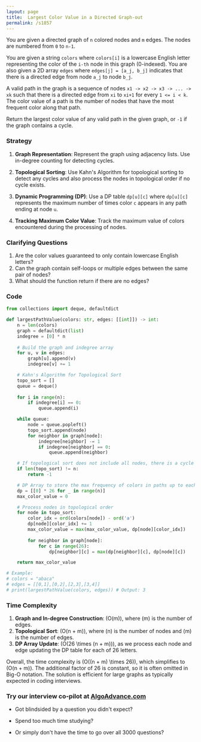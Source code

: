 ```yaml
---
layout: page
title:  Largest Color Value in a Directed Graph-out
permalink: /s1857
---
```


You are given a directed graph of `n` colored nodes and `m` edges. The nodes are numbered from `0` to `n-1`.

You are given a string `colors` where `colors[i]` is a lowercase English letter representing the color of the `i-th` node in this graph (0-indexed). You are also given a 2D array `edges` where `edges[j] = [a_j, b_j]` indicates that there is a directed edge from node `a_j` to node `b_j`.

A valid path in the graph is a sequence of nodes `x1 -> x2 -> x3 -> ... -> xk` such that there is a directed edge from `xi` to `xi+1` for every `1 <= i < k`. The color value of a path is the number of nodes that have the most frequent color along that path.

Return the largest color value of any valid path in the given graph, or `-1` if the graph contains a cycle.

### Strategy

1. **Graph Representation**: Represent the graph using adjacency lists. Use in-degree counting for detecting cycles.

2. **Topological Sorting**: Use Kahn's Algorithm for topological sorting to detect any cycles and also process the nodes in topological order if no cycle exists.

3. **Dynamic Programming (DP)**: Use a DP table `dp[u][c]` where `dp[u][c]` represents the maximum number of times color `c` appears in any path ending at node `u`.

4. **Tracking Maximum Color Value**: Track the maximum value of colors encountered during the processing of nodes.

### Clarifying Questions

1. Are the color values guaranteed to only contain lowercase English letters?
2. Can the graph contain self-loops or multiple edges between the same pair of nodes?
3. What should the function return if there are no edges?

### Code

```python
from collections import deque, defaultdict

def largestPathValue(colors: str, edges: [[int]]) -> int:
    n = len(colors)
    graph = defaultdict(list)
    indegree = [0] * n
    
    # Build the graph and indegree array
    for u, v in edges:
        graph[u].append(v)
        indegree[v] += 1

    # Kahn's Algorithm for Topological Sort
    topo_sort = []
    queue = deque()
    
    for i in range(n):
        if indegree[i] == 0:
            queue.append(i)

    while queue:
        node = queue.popleft()
        topo_sort.append(node)
        for neighbor in graph[node]:
            indegree[neighbor] -= 1
            if indegree[neighbor] == 0:
                queue.append(neighbor)

    # If topological sort does not include all nodes, there is a cycle
    if len(topo_sort) != n:
        return -1

    # DP Array to store the max frequency of colors in paths up to each node
    dp = [[0] * 26 for _ in range(n)]
    max_color_value = 0

    # Process nodes in topological order
    for node in topo_sort:
        color_idx = ord(colors[node]) - ord('a')
        dp[node][color_idx] += 1
        max_color_value = max(max_color_value, dp[node][color_idx])
        
        for neighbor in graph[node]:
            for c in range(26):
                dp[neighbor][c] = max(dp[neighbor][c], dp[node][c])

    return max_color_value

# Example:
# colors = "abaca"
# edges = [[0,1],[0,2],[2,3],[3,4]]
# print(largestPathValue(colors, edges)) # Output: 3
```

### Time Complexity

1. **Graph and In-degree Construction**: \(O(m)\), where \(m\) is the number of edges.
2. **Topological Sort**: \(O(n + m)\), where \(n\) is the number of nodes and \(m\) is the number of edges.
3. **DP Array Update**: \(O(26 \times (n + m))\), as we process each node and edge updating the DP table for each of 26 letters.

Overall, the time complexity is \(O((n + m) \times 26)\), which simplifies to \(O(n + m)\). The additional factor of 26 is constant, so it is often omitted in Big-O notation. The solution is efficient for large graphs as typically expected in coding interviews.


### Try our interview co-pilot at [AlgoAdvance.com](https://algoAdvance.com)

- Got blindsided by a question you didn't expect?

- Spend too much time studying?

- Or simply don't have the time to go over all 3000 questions?

